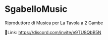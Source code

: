 # SgabelloMusic

Riproduttore di Musica per La Tavola a 2 Gambe

🔗Link: https://discord.com/invite/e9TU8QbB5N
